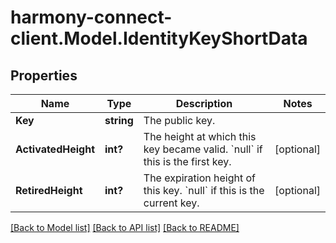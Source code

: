 # harmony-connect-client.Model.IdentityKeyShortData
## Properties

Name | Type | Description | Notes
------------ | ------------- | ------------- | -------------
**Key** | **string** | The public key. | 
**ActivatedHeight** | **int?** | The height at which this key became valid. &#x60;null&#x60; if this is the first key. | [optional] 
**RetiredHeight** | **int?** | The expiration height of this key. &#x60;null&#x60; if this is the current key. | [optional] 

[[Back to Model list]](../README.md#documentation-for-models) [[Back to API list]](../README.md#documentation-for-api-endpoints) [[Back to README]](../README.md)

